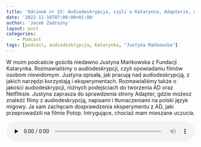 ```yaml
---
title: 'Odcinek nr 15: Audiodeskrypcja, czyli o Katarynce, Adapterze, meczach, Netfliksie i eksperymentach'
date: '2022-11-18T07:00:00+01:00'
author: 'Jacek Zadrożny'
layout: post
categories:
    - Podcast
tags: [podcast, audiodeskrypcja, Katarynka, "Justyna Mańkowska"]
---
```

W moim podcaście gościła niedawno Justyna Mańkowska z Fundacji Katarynka. Rozmawialiśmy o audiodeskrypcji, czyli opowiadaniu filmów osobom niewidomym. Justyna opisała, jak pracują nad audiodeskrypcją, z jakich narzędzi korzystają i eksperymentach. Rozmawialiśmy także o jakości audiodeskrypcji, różnych podejściach do tworzenia AD oraz Netfliksie. Justyna zaprasza do sprawdzenia strony Adapter, gdzie możesz znaleźć filmy z audiodeskrypcją, napisami i tłumaczeniami na polski język migowy. Ja sam zachęcam dosprawdzenia eksperymentu z AD, jaki przeprowadzili na filmie Potop. Intrygujące, chociaż mam mieszane uczucia.

<audio class="wp-audio-shortcode" controls="controls" id="audio-2842-19" preload="none" style="width: 100%;"><source src="https://anchor.fm/s/529b8668/podcast/play/60730237/https%3A%2F%2Fd3ctxlq1ktw2nl.cloudfront.net%2Fstaging%2F2022-10-16%2F417b6005-8d88-b065-cc11-4176633bad95.mp3?_=19" type="audio/mpeg"></source><https://anchor.fm/s/529b8668/podcast/play/60730237/https%3A%2F%2Fd3ctxlq1ktw2nl.cloudfront.net%2Fstaging%2F2022-10-16%2F417b6005-8d88-b065-cc11-4176633bad95.mp3></audio>

